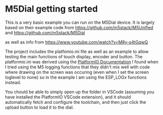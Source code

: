 # M5Dial getting started
This is a very basic example you can run on the M5Dial device. It is largely based on their example code from 
https://github.com/m5stack/M5Unified
and
https://github.com/m5stack/M5Dial

as well as info from https://www.youtube.com/watch?v=M8y-s4tGqwQ


The project includes the platfomio.ini file as well as an example to allow testing the main functions of touch display, encoder and button.
The platformio.ini was derived using the [PlatformIO Documentation](https://docs.platformio.org/en/stable/boards/espressif32/m5stack-core-esp32.html)
I found when I tried using the M5 logging functions that they didn't mix well with code where drawing on the screen was occuring (even when I set the screen loglevel to none) so in the example I am using the ESP_LOGx functions instead.

You chould be able to simply open up the folder in VSCode (assuming you have installed the PlatformIO VSCode extension), and it should automatically fetch and configure the toolchain, and then just click the upload button to load it to the dial.
